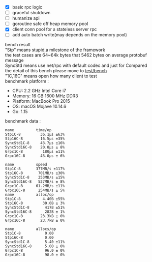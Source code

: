 - [x] basic rpc logic
- [ ] graceful shutdown
- [ ] humanize api
- [ ] goroutine safe off heap memory pool
- [x] client conn pool for a stateless server rpc  
- [ ] add auto batch write(may depends on the memory pool)         

bench result  
"Stp" means stupid,a milestone of the framework  
the test cases are 64~64k bytes that 5462 bytes on average protobuf message  
SyncStd means use net/rpc with default codec and just for Compared   
the detail of this bench please move to [test/bench](test/bench)  
"1C,16C" means open how many client to test  
benchmark platform :
- CPU: 2.2 GHz Intel Core i7
- Memory: 16 GB 1600 MHz DDR3
- Platform: MacBook Pro 2015
- OS: macOS Mojave 10.14.6
- Go: 1.15


benchmark data :
```
name          time/op
Stp1C-8         36.1µs ±63%
Stp16C-8        16.5µs ±35%
SyncStd1C-8     43.7µs ±16%
SyncStd16C-8    20.8µs ± 8%
Grpc1C-8         180µs ±11%
Grpc16C-8       43.0µs ± 6%

name          speed
Stp1C-8       377MB/s ±117%
Stp16C-8       701MB/s ±30%
SyncStd1C-8    253MB/s ±15%
SyncStd16C-8   527MB/s ± 8%
Grpc1C-8      61.2MB/s ±11%
Grpc16C-8      254MB/s ± 5%
name          alloc/op
Stp1C-8          4.40B ±55%
Stp16C-8         30.0B ± 3%
SyncStd1C-8       417B ±51%
SyncStd16C-8      282B ± 1%
Grpc1C-8        23.3kB ± 0%
Grpc16C-8       23.7kB ± 0%

name          allocs/op
Stp1C-8           0.00     
Stp16C-8          0.00     
SyncStd1C-8       5.40 ±11%
SyncStd16C-8      5.00 ± 0%
Grpc1C-8          96.0 ± 0%
Grpc16C-8         98.0 ± 0%


```
